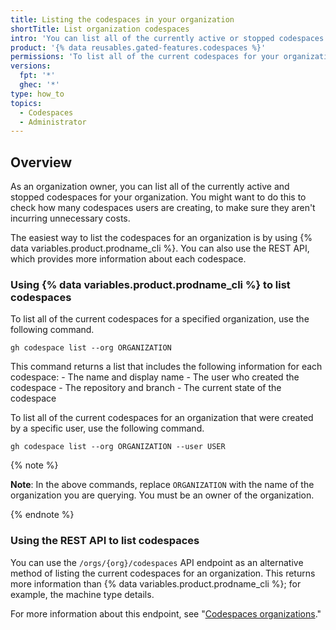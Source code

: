 ```yaml
---
title: Listing the codespaces in your organization
shortTitle: List organization codespaces
intro: 'You can list all of the currently active or stopped codespaces for your organization.'
product: '{% data reusables.gated-features.codespaces %}'
permissions: 'To list all of the current codespaces for your organization, you must be an organization owner.'
versions:
  fpt: '*'
  ghec: '*'
type: how_to
topics:
  - Codespaces
  - Administrator
---
```


## Overview

As an organization owner, you can list all of the currently active and stopped codespaces for your organization. You might want to do this to check how many codespaces users are creating, to make sure they aren't incurring unnecessary costs.

The easiest way to list the codespaces for an organization is by using {% data variables.product.prodname_cli %}. You can also use the REST API, which provides more information about each codespace.

### Using {% data variables.product.prodname_cli %} to list codespaces

To list all of the current codespaces for a specified organization, use the following command.

```shell{:copy}
gh codespace list --org ORGANIZATION 
```

This command returns a list that includes the following information for each codespace: 
	- The name and display name 
	- The user who created the codespace
	- The repository and branch
	- The current state of the codespace

To list all of the current codespaces for an organization that were created by a specific user, use the following command.

```shell{:copy}
gh codespace list --org ORGANIZATION --user USER
```

{% note %}

**Note**: In the above commands, replace `ORGANIZATION` with the name of the organization you are querying. You must be an owner of the organization.

{% endnote %}

### Using the REST API to list codespaces

You can use the `/orgs/{org}/codespaces` API endpoint as an alternative method of listing the current codespaces for an organization. This returns more information than {% data variables.product.prodname_cli %}; for example, the machine type details.

For more information about this endpoint, see "[Codespaces organizations](/rest/codespaces/organizations#list-codespaces-for-the-organization)."